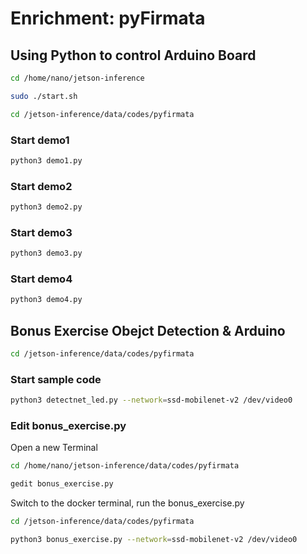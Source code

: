 # Enrichment: pyFirmata

## Using Python to control Arduino Board

```bash
cd /home/nano/jetson-inference
```

```bash
sudo ./start.sh
```

```bash
cd /jetson-inference/data/codes/pyfirmata
```

### Start demo1

```bash
python3 demo1.py
```

### Start demo2

```bash
python3 demo2.py
```

### Start demo3

```bash
python3 demo3.py
```

### Start demo4

```bash
python3 demo4.py
```

## Bonus Exercise Obejct Detection & Arduino

```bash
cd /jetson-inference/data/codes/pyfirmata
```

### Start sample code

```bash
python3 detectnet_led.py --network=ssd-mobilenet-v2 /dev/video0
```

### Edit bonus_exercise.py

Open a new Terminal

```bash
cd /home/nano/jetson-inference/data/codes/pyfirmata
```

```bash
gedit bonus_exercise.py
```

Switch to the docker terminal, run the bonus_exercise.py

```bash
cd /jetson-inference/data/codes/pyfirmata
```

```bash
python3 bonus_exercise.py --network=ssd-mobilenet-v2 /dev/video0
```
